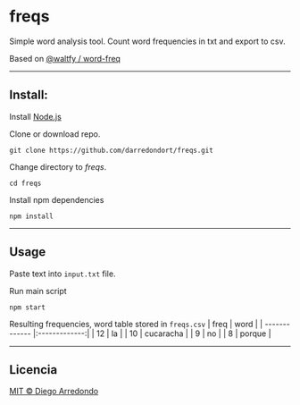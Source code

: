 # freqs
Simple word analysis tool. Count word frequencies in txt and export to csv.


Based on [@waltfy / word-freq](https://github.com/waltfy/word-freq)

___ 

## Install:
Install [Node.js](https://nodejs.org/en/download/) 

Clone or download repo.
```
git clone https://github.com/darredondort/freqs.git
```

Change directory to *freqs*.

```
cd freqs
```

Install npm dependencies
```
npm install
```
___

## Usage

Paste text into `input.txt` file.

Run main script
```
npm start
```

Resulting frequencies, word table stored in `freqs.csv`
| freq        | word           |
| ------------- |:-------------:|
|       12       |      la         |
|      10        |      cucaracha  |
|       9        |      no         |
|       8        |      porque     |


____

## Licencia

[MIT © Diego Arredondo](../LICENSE)
